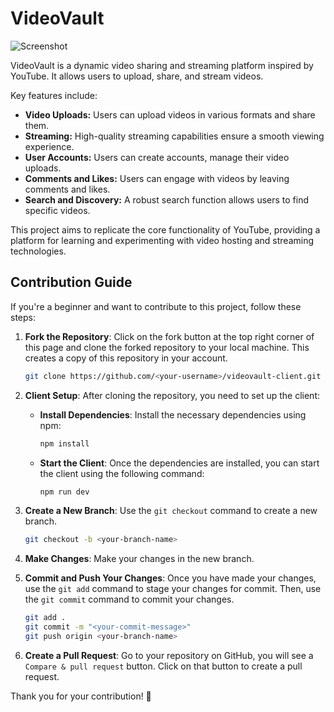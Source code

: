 # VideoVault

![Screenshot](https://i.ibb.co/0QYYByk/videovault-screenshot.png)

VideoVault is a dynamic video sharing and streaming platform inspired by YouTube. It allows users to upload, share, and stream videos.

Key features include:

- **Video Uploads:** Users can upload videos in various formats and share them.
- **Streaming:** High-quality streaming capabilities ensure a smooth viewing experience.
- **User Accounts:** Users can create accounts, manage their video uploads.
- **Comments and Likes:** Users can engage with videos by leaving comments and likes.
- **Search and Discovery:** A robust search function allows users to find specific videos.

This project aims to replicate the core functionality of YouTube, providing a platform for learning and experimenting with video hosting and streaming technologies.

## Contribution Guide

If you're a beginner and want to contribute to this project, follow these steps:

1. **Fork the Repository**: Click on the fork button at the top right corner of this page and clone the forked repository to your local machine. This creates a copy of this repository in your account.

   ```bash
   git clone https://github.com/<your-username>/videovault-client.git
   ```

2. **Client Setup**: After cloning the repository, you need to set up the client:

   - **Install Dependencies**: Install the necessary dependencies using npm:

     ```bash
     npm install
     ```

   - **Start the Client**: Once the dependencies are installed, you can start the client using the following command:

     ```bash
     npm run dev
     ```

3. **Create a New Branch**: Use the `git checkout` command to create a new branch.

   ```bash
   git checkout -b <your-branch-name>
   ```

4. **Make Changes**: Make your changes in the new branch.

5. **Commit and Push Your Changes**: Once you have made your changes, use the `git add` command to stage your changes for commit. Then, use the `git commit` command to commit your changes.

   ```bash
   git add .
   git commit -m "<your-commit-message>"
   git push origin <your-branch-name>
   ```

6. **Create a Pull Request**: Go to your repository on GitHub, you will see a `Compare & pull request` button. Click on that button to create a pull request.

Thank you for your contribution! 🎉
